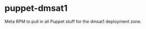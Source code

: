 puppet-dmsat1
==================

Meta RPM to pull in all Puppet stuff for the dmsat1
deployment zone.
